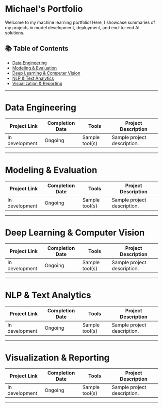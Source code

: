 # Michael's Portfolio
Welcome to my machine learning portfolio! Here, I showcase summaries of my projects in model development, deployment, and end-to-end AI solutions.

## 📚 Table of Contents
- [Data Engineering](#data-engineering)
- [Modeling & Evaluation](#modeling--evaluation)
- [Deep Learning & Computer Vision](#deep-learning--computer-vision)
- [NLP & Text Analytics](#nlp--text-analytics)
- [Visualization & Reporting](visualization-&-reporting)

***

# Data Engineering

| Project Link | Completion Date | Tools | Project Description | 
|---|---|---|---|
| In development | Ongoing | Sample tool(s) | Sample project description. |

***

# Modeling & Evaluation

| Project Link | Completion Date | Tools | Project Description | 
|---|---|---|---|
| In development | Ongoing | Sample tool(s) | Sample project description. |

***

# Deep Learning & Computer Vision

| Project Link | Completion Date | Tools | Project Description | 
|---|---|---|---|
| In development | Ongoing | Sample tool(s) | Sample project description. |

***

# NLP & Text Analytics

| Project Link | Completion Date | Tools | Project Description | 
|---|---|---|---|
| In development | Ongoing | Sample tool(s) | Sample project description. |

***

# Visualization & Reporting

| Project Link | Completion Date | Tools | Project Description | 
|---|---|---|---|
| In development | Ongoing | Sample tool(s) | Sample project description. |

***

